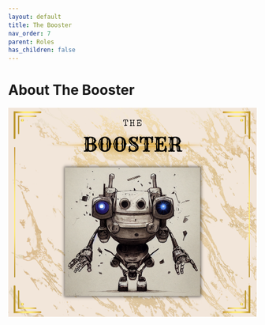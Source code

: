 ```yaml
---
layout: default
title: The Booster
nav_order: 7
parent: Roles
has_children: false
---
```


# About The Booster

![Booster](/assets/images/learn/role/booster.png)
